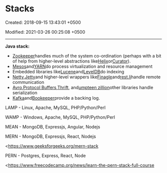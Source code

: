 # Stacks

Created: 2018-09-15 13:43:01 +0500

Modified: 2021-03-26 00:25:08 +0500

---

**Java stack:**
-   [Zookeeper](http://zookeeper.apache.org/)handles much of the system co-ordination (perhaps with a bit of help from higher-level abstractions like[Helix](http://helix.incubator.apache.org/)or[Curator](http://curator.incubator.apache.org/)).
-   [Mesos](http://mesos.apache.org/)and[YARN](http://hadoop.apache.org/docs/current/hadoop-yarn/hadoop-yarn-site/YARN.html)do process virtualization and resource management
-   Embedded libraries like[Lucene](http://lucene.apache.org/)and[LevelDB](https://code.google.com/p/leveldb)do indexing
-   [Netty](http://netty.io/),[Jetty](http://www.eclipse.org/jetty)and higher-level wrappers like[Finagle](http://twitter.github.io/finagle)and[rest.li](http://rest.li/)handle remote communication
-   [Avro](http://avro.apache.org/),[Protocol Buffers](https://code.google.com/p/protobuf),[Thrift](http://thrift.apache.org/), and[umpteen zillion](https://github.com/eishay/jvm-serializers/wiki)other libraries handle serialization
-   [Kafka](http://kafka.apache.org/)and[Bookeeper](http://zookeeper.apache.org/bookkeeper)provide a backing log.



LAMP - Linux, Apache, MySQL, PHP/Python/Perl



WAMP - Windows, Apache, MySQL, PHP/Python/Perl



MEAN - MongoDB, Expressjs, Angular, Nodejs



MERN - MongoDB, Expressjs, React, Nodejs

<https://www.geeksforgeeks.org/mern-stack



PERN - Postgres, Express, React, Node

<https://www.freecodecamp.org/news/learn-the-pern-stack-full-course
